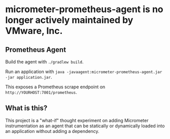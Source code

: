 # micrometer-prometheus-agent is no longer actively maintained by VMware, Inc.

## Prometheus Agent

Build the agent with `./gradlew build`.

Run an application with `java -javaagent:micrometer-prometheus-agent.jar -jar application.jar`.

This exposes a Prometheus scrape endpoint on `http://YOURHOST:7001/prometheus`.

## What is this?

This project is a "what-if" thought experiment on adding Micrometer instrumentation as an agent that can be statically or dynamically loaded into an application without adding a dependency.
